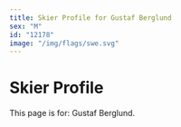 ```yaml
---
title: Skier Profile for Gustaf Berglund
sex: "M"
id: "12178"
image: "/img/flags/swe.svg" 
---
```


# Skier Profile

This page is for: Gustaf Berglund.
    